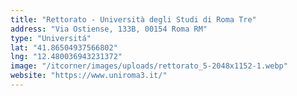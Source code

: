 ```yaml
---
title: "Rettorato - Università degli Studi di Roma Tre"
address: "Via Ostiense, 133B, 00154 Roma RM"
type: "Universitá" 
lat: "41.86504937566802"
lng: "12.480036943231372"
image: "/itcorner/images/uploads/rettorato_5-2048x1152-1.webp"
website: "https://www.uniroma3.it/"
---
```

